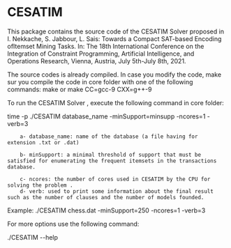 # CESATIM
This package contains the source code of the CESATIM Solver proposed in I. Nekkache, S. Jabbour, L. Sais:   Towards a Compact SAT-based Encoding ofItemset Mining Tasks. In: The 18th International Conference on the Integration of Constraint Programming, Artificial Intelligence, and Operations Research, Vienna, Austria, July 5th-July 8th, 2021. 

The source codes is already compiled.
In case you modify the code, make sur you compile the code in core folder with one of the following commands:
make 
or 
make CC=gcc-9 CXX=g++-9 

To run the CESATIM Solver , execute the following command in core folder: 

time -p ./CESATIM database_name -minSupport=minsupp -ncores=1 -verb=3

        a- database_name: name of the database (a file having for extension .txt or .dat) 
  
        b- minSupport: a minimal threshold of support that must be satisfied for enumerating the frequent itemsets in the transactions database.

        c- ncores: the number of cores used in CESATIM by the CPU for solving the problem .
        d- verb: used to print some information about the final result such as the number of clauses and the number of models founded.

Example: ./CESATIM chess.dat -minSupport=250 -ncores=1 -verb=3

For more options use the following command:

./CESATIM --help
